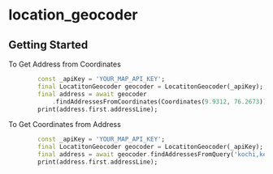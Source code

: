 # location_geocoder

## Getting Started

To Get Address from Coordinates

```dart
        const _apiKey = 'YOUR_MAP_API_KEY';
        final LocatitonGeocoder geocoder = LocatitonGeocoder(_apiKey);
        final address = await geocoder
            .findAddressesFromCoordinates(Coordinates(9.9312, 76.2673));
        print(address.first.addressLine);
```

To Get Coordinates from Address

```dart
        const _apiKey = 'YOUR_MAP_API_KEY';
        final LocatitonGeocoder geocoder = LocatitonGeocoder(_apiKey);
        final address = await geocoder.findAddressesFromQuery('kochi,kerala');;
        print(address.first.addressLine);
```
